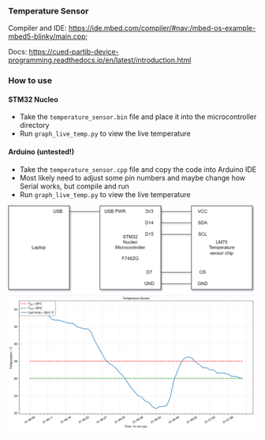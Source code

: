 ### Temperature Sensor

Compiler and IDE: https://ide.mbed.com/compiler/#nav:/mbed-os-example-mbed5-blinky/main.cpp;

Docs: https://cued-partib-device-programming.readthedocs.io/en/latest/introduction.html

### How to use

#### STM32 Nucleo

- Take the `temperature_sensor.bin` file and place it into the microcontroller directory
- Run `graph_live_temp.py` to view the live temperature

#### Arduino (untested!)

- Take the `temperature_sensor.cpp` file and copy the code into Arduino IDE
- Most likely need to adjust some pin numbers and maybe change how Serial works, but compile and run
- Run `graph_live_temp.py` to view the live temperature

![](connections.png?raw=true)
![](screenshot.png?raw=true)
